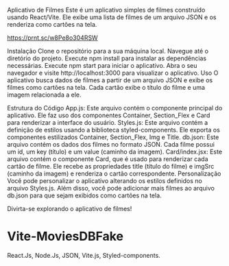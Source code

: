 
Aplicativo de Filmes
Este é um aplicativo simples de filmes construído usando React/Vite. Ele exibe uma lista de filmes de um arquivo JSON e os renderiza como cartões na tela.

https://prnt.sc/w8Pe8o304RSW


Instalação
Clone o repositório para a sua máquina local.
Navegue até o diretório do projeto.
Execute npm install para instalar as dependências necessárias.
Execute npm start para iniciar o aplicativo.
Abra o seu navegador e visite http://localhost:3000 para visualizar o aplicativo.
Uso
O aplicativo busca dados de filmes a partir de um arquivo JSON e exibe os filmes como cartões na tela. Cada cartão exibe o título do filme e uma imagem relacionada a ele.

Estrutura do Código
App.js: Este arquivo contém o componente principal do aplicativo. Ele faz uso dos componentes Container, Section_Flex e Card para renderizar a interface do usuário.
Styles.js: Este arquivo contém a definição de estilos usando a biblioteca styled-components. Ele exporta os componentes estilizados Container, Section_Flex, Img e Title.
db.json: Este arquivo contém os dados dos filmes no formato JSON. Cada filme possui um id, um key (título) e um value (caminho da imagem).
Card/index.jsx: Este arquivo contém o componente Card, que é usado para renderizar cada cartão de filme. Ele recebe as propriedades title (título do filme) e imgSrc (caminho da imagem) e renderiza o cartão correspondente.
Personalização
Você pode personalizar o aplicativo alterando os estilos definidos no arquivo Styles.js. Além disso, você pode adicionar mais filmes ao arquivo db.json para que sejam exibidos como cartões na tela.

Divirta-se explorando o aplicativo de filmes!

# Vite-MoviesDBFake
React.Js, Node.Js, JSON, Vite.js, Styled-components.
